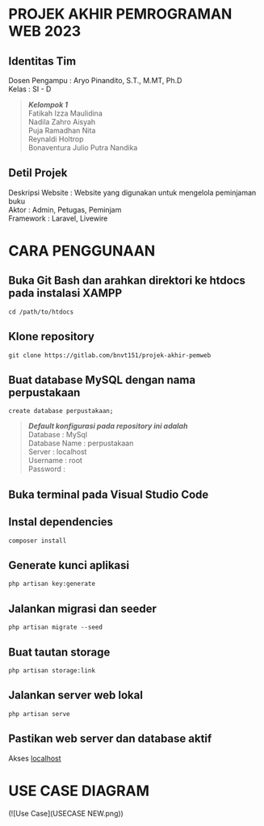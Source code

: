 # PROJEK AKHIR PEMROGRAMAN WEB 2023

## Identitas Tim

Dosen Pengampu : Aryo Pinandito, S.T., M.MT, Ph.D<br />
Kelas : SI - D<br />

> **_Kelompok 1_**<br />
> Fatikah Izza Maulidina<br />
> Nadila Zahro Aisyah<br />
> Puja Ramadhan Nita<br />
> Reynaldi Holtrop<br />
> Bonaventura Julio Putra Nandika<br />

## Detil Projek

Deskripsi Website : Website yang digunakan untuk mengelola peminjaman buku<br />
Aktor : Admin, Petugas, Peminjam<br />
Framework : Laravel, Livewire<br />

# CARA PENGGUNAAN

## Buka Git Bash dan arahkan direktori ke htdocs pada instalasi XAMPP

```
cd /path/to/htdocs
```

## Klone repository

```
git clone https://gitlab.com/bnvt151/projek-akhir-pemweb
```

## Buat database MySQL dengan nama perpustakaan

```
create database perpustakaan;
```

> **_Default konfigurasi pada repository ini adalah_**<br />
> Database : MySql<br />
> Database Name : perpustakaan<br />
> Server : localhost<br />
> Username : root<br />
> Password :<br />

## Buka terminal pada Visual Studio Code

## Instal dependencies

```
composer install
```

## Generate kunci aplikasi

```
php artisan key:generate
```

## Jalankan migrasi dan seeder

```
php artisan migrate --seed
```

## Buat tautan storage

```
php artisan storage:link
```

## Jalankan server web lokal

```
php artisan serve
```

## Pastikan web server dan database aktif

Akses [localhost](http://127.0.0.1:8000)

# USE CASE DIAGRAM

(![Use Case](USECASE NEW.png))
